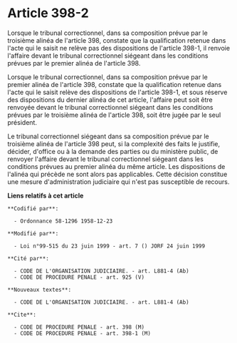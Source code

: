 # Article 398-2

Lorsque le tribunal correctionnel, dans sa composition prévue par le troisième alinéa de l'article 398, constate que la
qualification retenue dans l'acte qui le saisit ne relève pas des dispositions de l'article 398-1, il renvoie l'affaire
devant le tribunal correctionnel siégeant dans les conditions prévues par le premier alinéa de l'article 398.

Lorsque le tribunal correctionnel, dans sa composition prévue par le premier alinéa de l'article 398, constate que la
qualification retenue dans l'acte qui le saisit relève des dispositions de l'article 398-1, et sous réserve des dispositions
du dernier alinéa de cet article, l'affaire peut soit être renvoyée devant le tribunal correctionnel siégeant dans les
conditions prévues par le troisième alinéa de l'article 398, soit être jugée par le seul président.

Le tribunal correctionnel siégeant dans sa composition prévue par le troisième alinéa de l'article 398 peut, si la complexité
des faits le justifie, décider, d'office ou à la demande des parties ou du ministère public, de renvoyer l'affaire devant le
tribunal correctionnel siégeant dans les conditions prévues au premier alinéa du même article. Les dispositions de l'alinéa
qui précède ne sont alors pas applicables. Cette décision constitue une mesure d'administration judiciaire qui n'est pas
susceptible de recours.

**Liens relatifs à cet article**

	**Codifié par**:

	  - Ordonnance 58-1296 1958-12-23

	**Modifié par**:

	  - Loi n°99-515 du 23 juin 1999 - art. 7 () JORF 24 juin 1999

	**Cité par**:

	  - CODE DE L'ORGANISATION JUDICIAIRE. - art. L881-4 (Ab)
	  - CODE DE PROCEDURE PENALE - art. 925 (V)

	**Nouveaux textes**:

	  - CODE DE L'ORGANISATION JUDICIAIRE. - art. L881-4 (Ab)

	**Cite**:

	  - CODE DE PROCEDURE PENALE - art. 398 (M)
	  - CODE DE PROCEDURE PENALE - art. 398-1 (M)
